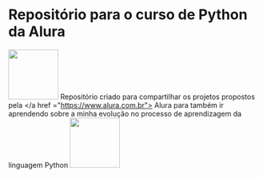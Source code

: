 # Repositório para o curso de Python da Alura

<img src="https://cuponomia-a.akamaihd.net/img/stores/original/alura-637582521816079946.png" align-item="left" width="100px"/>  Repositório criado para compartilhar os projetos propostos pela </a href ="https://www.alura.com.br"> Alura </a> para também ir aprendendo sobre a minha evolução no processo de aprendizagem da linguagem Python <img src="https://www.alura.com.br/artigos/assets/python-uma-introducao-a-linguagem/imagem1.gif" width="100px"/>